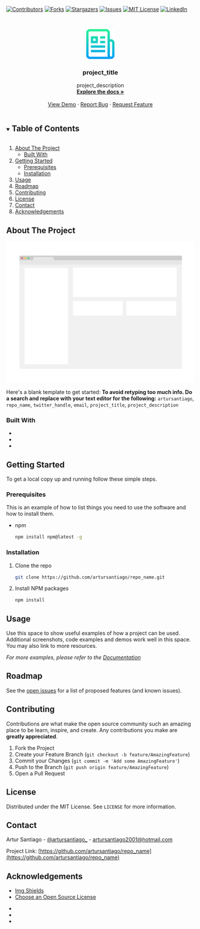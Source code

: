 <!-- PROJECT SHIELDS -->
<!--
*** I'm using markdown "reference style" links for readability.
*** Reference links are enclosed in brackets [ ] instead of parentheses ( ).
*** See the bottom of this document for the declaration of the reference variables
*** for contributors-url, forks-url, etc. This is an optional, concise syntax you may use.
*** https://www.markdownguide.org/basic-syntax/#reference-style-links
-->
[![Contributors][contributors-shield]][contributors-url]
[![Forks][forks-shield]][forks-url]
[![Stargazers][stars-shield]][stars-url]
[![Issues][issues-shield]][issues-url]
[![MIT License][license-shield]][license-url]
[![LinkedIn][linkedin-shield]][linkedin-url]

<!-- TROCAR repo_name PELO NOME DO REPOSITORIO -->

<!-- PROJECT LOGO -->
<br />
<p align="center">
  <a href="https://github.com/artursantiago/repo_name">
    <img src=".github/images/logo.png" alt="Logo" width="80" height="80">
  </a>

  <h3 align="center">project_title</h3>

  <p align="center">
    project_description
    <br />
    <a href="https://github.com/artursantiago/repo_name"><strong>Explore the docs »</strong></a>
    <br />
    <br />
    <a href="https://github.com/artursantiago/repo_name">View Demo</a>
    ·
    <a href="https://github.com/artursantiago/repo_name/issues">Report Bug</a>
    ·
    <a href="https://github.com/artursantiago/repo_name/issues">Request Feature</a>
  </p>
</p>



<!-- TABLE OF CONTENTS -->
<details open="open">
  <summary><h2 style="display: inline-block">Table of Contents</h2></summary>
  <ol>
    <li>
      <a href="#about-the-project">About The Project</a>
      <ul>
        <li><a href="#built-with">Built With</a></li>
      </ul>
    </li>
    <li>
      <a href="#getting-started">Getting Started</a>
      <ul>
        <li><a href="#prerequisites">Prerequisites</a></li>
        <li><a href="#installation">Installation</a></li>
      </ul>
    </li>
    <li><a href="#usage">Usage</a></li>
    <li><a href="#roadmap">Roadmap</a></li>
    <li><a href="#contributing">Contributing</a></li>
    <li><a href="#license">License</a></li>
    <li><a href="#contact">Contact</a></li>
    <li><a href="#acknowledgements">Acknowledgements</a></li>
  </ol>
</details>



<!-- ABOUT THE PROJECT -->
## About The Project

[![Project Name Screen Shot][project-screenshot]](https://example.com)

Here's a blank template to get started:
**To avoid retyping too much info. Do a search and replace with your text editor for the following:**
`artursantiago`, `repo_name`, `twitter_handle`, `email`, `project_title`, `project_description`


### Built With

* []()
* []()
* []()



<!-- GETTING STARTED -->
## Getting Started

To get a local copy up and running follow these simple steps.

### Prerequisites

This is an example of how to list things you need to use the software and how to install them.
* npm
  ```sh
  npm install npm@latest -g
  ```

### Installation

1. Clone the repo
   ```sh
   git clone https://github.com/artursantiago/repo_name.git
   ```
2. Install NPM packages
   ```sh
   npm install
   ```



<!-- USAGE EXAMPLES -->
## Usage

Use this space to show useful examples of how a project can be used. Additional screenshots, code examples and demos work well in this space. You may also link to more resources.

_For more examples, please refer to the [Documentation](https://example.com)_



<!-- ROADMAP -->
## Roadmap

See the [open issues](https://github.com/artursantiago/repo_name/issues) for a list of proposed features (and known issues).



<!-- CONTRIBUTING -->
## Contributing

Contributions are what make the open source community such an amazing place to be learn, inspire, and create. Any contributions you make are **greatly appreciated**.

1. Fork the Project
2. Create your Feature Branch (`git checkout -b feature/AmazingFeature`)
3. Commit your Changes (`git commit -m 'Add some AmazingFeature'`)
4. Push to the Branch (`git push origin feature/AmazingFeature`)
5. Open a Pull Request



<!-- LICENSE -->
## License

Distributed under the MIT License. See `LICENSE` for more information.



<!-- CONTACT -->
## Contact

Artur Santiago - [@artursantiago_](https://instagram.com/artursantiago_) - artursantiago2001@hotmail.com

Project Link: [https://github.com/artursantiago/repo_name](https://github.com/artursantiago/repo_name)



<!-- ACKNOWLEDGEMENTS -->
## Acknowledgements

<!-- * [GitHub Emoji Cheat Sheet](https://www.webpagefx.com/tools/emoji-cheat-sheet) -->
* [Img Shields](https://shields.io)
* [Choose an Open Source License](https://choosealicense.com)
<!-- * [GitHub Pages](https://pages.github.com) -->
<!-- * [Animate.css](https://daneden.github.io/animate.css) -->
<!-- * [Loaders.css](https://connoratherton.com/loaders) -->
<!-- * [Slick Carousel](https://kenwheeler.github.io/slick) -->
<!-- * [Smooth Scroll](https://github.com/cferdinandi/smooth-scroll) -->
<!-- * [Sticky Kit](http://leafo.net/sticky-kit) -->
<!-- * [JVectorMap](http://jvectormap.com) -->
<!-- * [Font Awesome](https://fontawesome.com) -->
* []()
* []()
* []()




<!-- MARKDOWN LINKS & IMAGES -->
<!-- https://www.markdownguide.org/basic-syntax/#reference-style-links -->
[contributors-shield]: https://img.shields.io/github/contributors/artursantiago/repo_name.svg?style=for-the-badge
[contributors-url]: https://github.com/artursantiago/repo_name/graphs/contributors
[forks-shield]: https://img.shields.io/github/forks/artursantiago/repo_name.svg?style=for-the-badge
[forks-url]: https://github.com/artursantiago/repo_name/network/members
[stars-shield]: https://img.shields.io/github/stars/artursantiago/repo_name.svg?style=for-the-badge
[stars-url]: https://github.com/artursantiago/repo_name/stargazers
[issues-shield]: https://img.shields.io/github/issues/artursantiago/repo_name.svg?style=for-the-badge
[issues-url]: https://github.com/artursantiago/repo_name/issues
[license-shield]: https://img.shields.io/github/license/artursantiago/repo_name.svg?style=for-the-badge
[license-url]: https://github.com/artursantiago/repo_name/blob/master/LICENSE.txt
[linkedin-shield]: https://img.shields.io/badge/-LinkedIn-black.svg?style=for-the-badge&logo=linkedin&colorB=555
[linkedin-url]: https://linkedin.com/in/artursantiago
[project-screenshot]: .github/images/screenshot.png